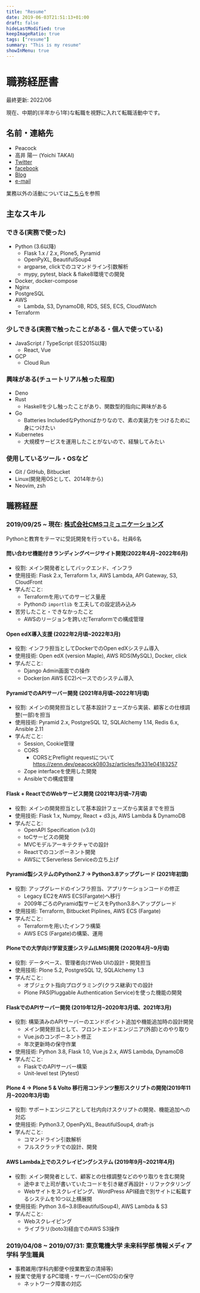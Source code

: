 ```yaml
---
title: "Resume"
date: 2019-06-03T21:51:13+01:00
draft: false
hideLastModified: true
keepImageRatio: true
tags: ["resume"]
summary: "This is my resume"
showInMenu: true
---
```


# 職務経歴書

最終更新: 2022/06

現在、中期的(半年から1年)な転職を視野に入れて転職活動中です。

## 名前・連絡先

- Peacock
- 高井 陽一 (Yoichi TAKAI)
- [Twitter](https://twitter.com/peacock0803sz)
- [facebook](https://www.facebook.com/peacock0803sz)
- [Blog](https://peacock0803sz.hatenablog.jp)
- [e-mail](mailto:contact@peacock0803sz.com)

業務以外の活動については[こちら](./activities.md)を参照

## 主なスキル

### できる(実務で使った)

- Python (3.6以降)
    - Flask 1.x / 2.x, Plone5, Pyramid
    - OpenPyXL, BeautifulSoup4
    - argparse, clickでのコマンドライン引数解析
    - mypy, pytest, black & flake8環境での開発
- Docker, docker-compose
- Nginx
- PostgreSQL
- AWS
    - Lambda, S3, DynamoDB, RDS, SES, ECS, CloudWatch
- Terraform

### 少しできる(実務で触ったことがある・個人で使っている)

- JavaScript / TypeScript (ES2015以降)
    - React, Vue
- GCP
    - Cloud Run

### 興味がある(チュートリアル触った程度)

- Deno
- Rust
    - Haskellを少し触ったことがあり、関数型的指向に興味がある
- Go
    - Batteries IncludedなPythonばかりなので、素の実装力をつけるために身につけたい
- Kubernetes
    - 大規模サービスを運用したことがないので、経験してみたい

### 使用しているツール・OSなど

- Git / GitHub, Bitbucket
- Linux(開発用OSとして、2014年から)
- Neovim, zsh

## 職務経歴

### 2019/09/25 ~ 現在: [株式会社CMSコミュニケーションズ](https://cmscom.jp)

Pythonと教育をテーマに受託開発を行っている。社員6名

#### 問い合わせ機能付きランディングページサイト開発(2022年4月~2022年6月)

- 役割: メイン開発者としてバックエンド、インフラ
- 使用技術: Flask 2.x, Terraform 1.x, AWS Lambda, API Gateway, S3, CloudFront
- 学んだこと:
    - Terraformを用いてのサービス量産
    - Pythonの `importlib` を工夫しての設定読み込み
- 苦労したこと・できなかったこと
    - AWSのリージョンを跨いだTerraformでの構成管理

#### Open edX導入支援 (2022年2月頃~2022年3月)

- 役割: インフラ担当としてDockerでのOpen edXシステム導入
- 使用技術: Open edX (version Maple), AWS RDS(MySQL), Docker, click
- 学んだこと:
    - Django Admin画面での操作
    - Docker(on AWS EC2)ベースでのシステム導入

#### PyramidでのAPIサーバー開発 (2021年8月頃~2022年1月頃)

- 役割: メインの開発担当として基本設計フェーズから実装、顧客との仕様調整(一部)を担当
- 使用技術: Pyramid 2.x, PostgreSQL 12, SQLAlchemy 1.14, Redis 6.x, Ansible 2.11
- 学んだこと:
    - Session, Cookie管理
    - CORS
        - CORSとPreflight requestについて <https://zenn.dev/peacock0803sz/articles/fe331e04183257>
    - Zope interfaceを使用した開発
    - Ansibleでの構成管理

#### Flask + ReactでのWebサービス開発 (2021年3月頃~7月頃)

- 役割: メインの開発担当として基本設計フェーズから実装までを担当
- 使用技術: Flask 1.x, Numpy, React + d3.js, AWS Lambda & DynamoDB
- 学んだこと:
    - OpenAPI Specification (v3.0)
    - toCサービスの開発
    - MVCモデルアーキテクチャでの設計
    - Reactでのコンポーネント開発
    - AWSにてServerless Serviceの立ち上げ

#### Pyramid製システムのPython2.7 -> Python3.8アップグレード (2021年初頭)

- 役割: アップグレードのインフラ担当、アプリケーションコードの修正
    - Legacy EC2をAWS ECS(Fargate)へ移行
    - 2009年ごろのPyramid製サービスをPython3.8へアップグレード
- 使用技術: Terraform, Bitbucket Piplines, AWS ECS (Fargate)
- 学んだこと:
    - Terraformを用いたインフラ構築
    - AWS ECS (Fargate)の構築、運用

#### Ploneでの大学向け学習支援システム(LMS)開発 (2020年4月~9月頃)

- 役割: データベース、管理者向けWeb UIの設計・開発担当
- 使用技術: Plone 5.2, PostgreSQL 12, SQLAlchemy 1.3
- 学んだこと:
    - オブジェクト指向プログラミング(クラス継承)での設計
    - Plone PAS(Pluggable Authentication Service)を使った機能の開発

#### FlaskでのAPIサーバー開発 (2019年12月~2020年3月頃、2021年3月)

- 役割: 構築済みのAPIサーバーのエンドポイント追加や機能追加時の設計開発
    - メイン開発担当として、フロントエンドエンジニア(外部)とのやり取り
    - Vue.jsのコンポーネント修正
    - 年次更新時の保守作業
- 使用技術: Python 3.8, Flask 1.0, Vue.js 2.x, AWS Lambda, DynamoDB
- 学んだこと:
    - FlaskでのAPIサーバー構築
    - Unit-level test (Pytest)

#### Plone 4 -> Plone 5 & Volto 移行用コンテンツ整形スクリプトの開発(2019年11月~2020年3月頃)

- 役割: サポートエンジニアとして社内向けスクリプトの開発、機能追加への対応
- 使用技術: Python3.7, OpenPyXL, BeautifulSoup4, draft-js
- 学んだこと:
    - コマンドライン引数解析
    - フルスクラッチでの設計、開発

#### AWS Lambda上でのスクレイピングシステム (2019年9月~2021年4月)

- 役割: メイン開発者として、顧客との仕様調整などのやり取りを含む開発
    - 途中まで上司が書いていたコードを引き継ぎ再設計・リファクタリング
    - Webサイトをスクレイピング、WordPress API経由で別サイトに転載するシステムを10つ以上横展開
- 使用技術: Python 3.6~3.8(BeautifulSoup4), AWS Lambda & S3
- 学んだこと:
    - Webスクレイピング
    - ライブラリ(boto3)経由でのAWS S3操作

### 2019/04/08 ~ 2019/07/31: 東京電機大学 未来科学部 情報メディア学科 学生職員

- 事務雑用(学科内郵便や授業教室の清掃等)
- 授業で使用するPC環境・サーバー(CentOS)の保守
    - ネットワーク障害の対応

